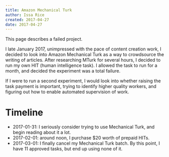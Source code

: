 ```yaml
---
title: Amazon Mechanical Turk
author: Issa Rice
created: 2017-04-27
date: 2017-04-27
---
```


This page describes a failed project.

I late January 2017, unimpressed with the pace of content creation work,
I decided to look into Amazon Mechanical Turk as a way to crowdsource
the writing of articles.
After researching MTurk for several hours, I decided to run my own
HIT (human intelligence task).
I allowed the task to run for a month, and decided the experiment
was a total failure.

If I were to run a second experiment, I would look into whether raising
the task payment is important, trying to identify higher quality workers,
and figuring out how to enable automated supervision of work.

# Timeline

-   2017-01-31: I seriously consider trying to use Mechanical Turk,
    and begin reading about it a lot.
-   2017-02-01: around noon, I purchase $20 worth of prepaid HITs.
-   2017-03-01: I finally cancel my Mechanical Turk batch.
    By this point, I have 11 approved tasks, but end up using none
    of it.
